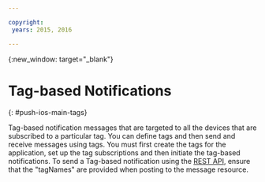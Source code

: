 ```yaml
---

copyright:
 years: 2015, 2016

---
```


{:new_window: target="_blank"}
# Tag-based Notifications
{: #push-ios-main-tags}


Tag-based notification messages that are targeted to all the devices that are subscribed to a particular tag. You can define tags and then send and receive messages using tags. You must first create the tags for the application, set up the tag subscriptions and then initiate the tag-based notifications. To send a Tag-based notification using the [REST API](https://mobile.{DomainName}/imfpushrestapidocs/), ensure that the "tagNames" are provided when posting to the message resource.
